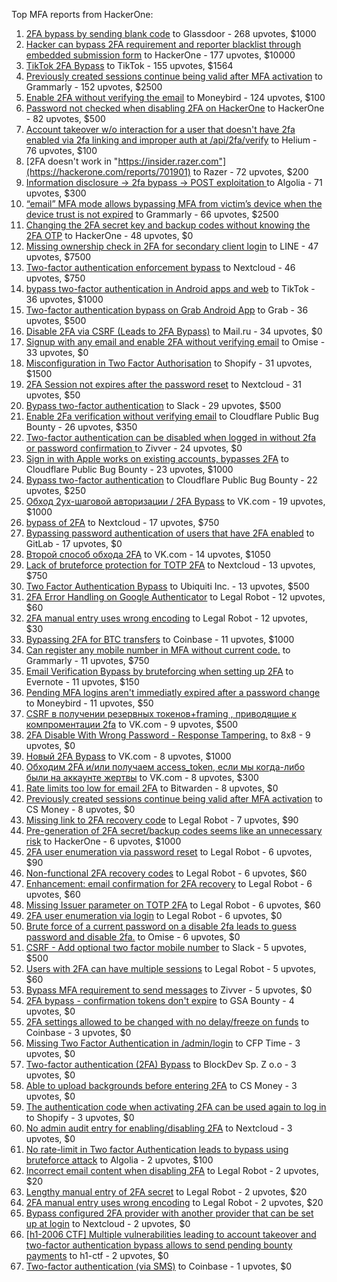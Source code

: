 Top MFA reports from HackerOne:

1. [2FA bypass by sending blank code](https://hackerone.com/reports/897385) to Glassdoor - 268 upvotes, $1000
2. [Hacker can bypass 2FA requirement and reporter blacklist through embedded submission form](https://hackerone.com/reports/418767) to HackerOne - 177 upvotes, $10000
3. [TikTok 2FA Bypass](https://hackerone.com/reports/1247108) to TikTok - 155 upvotes, $1564
4. [Previously created sessions continue being valid after MFA activation](https://hackerone.com/reports/667739) to Grammarly - 152 upvotes, $2500
5. [Enable 2FA without verifying the email](https://hackerone.com/reports/649533) to Moneybird - 124 upvotes, $100
6. [Password not checked when disabling 2FA on HackerOne](https://hackerone.com/reports/587910) to HackerOne - 82 upvotes, $500
7. [Account takeover w/o interaction for a user that doesn't have 2fa enabled via 2fa linking and improper auth at /api/2fa/verify](https://hackerone.com/reports/810880) to Helium - 76 upvotes, $100
8. [2FA doesn't work in "https://insider.razer.com"](https://hackerone.com/reports/701901) to Razer - 72 upvotes, $200
9. [Information disclosure -\> 2fa bypass -\> POST exploitation ](https://hackerone.com/reports/1276373) to Algolia - 71 upvotes, $300
10. [“email” MFA mode allows bypassing MFA from victim’s device when the device trust is not expired](https://hackerone.com/reports/665722) to Grammarly - 66 upvotes, $2500
11. [Changing the 2FA secret key and backup codes without knowing the 2FA OTP](https://hackerone.com/reports/1139535) to HackerOne - 48 upvotes, $0
12. [Missing ownership check in 2FA for secondary client login](https://hackerone.com/reports/1250474) to LINE - 47 upvotes, $7500
13. [Two-factor authentication enforcement bypass](https://hackerone.com/reports/1050244) to Nextcloud - 46 upvotes, $750
14. [bypass two-factor authentication in Android apps and web](https://hackerone.com/reports/1747978) to TikTok - 36 upvotes, $1000
15. [Two-factor authentication bypass on Grab Android App](https://hackerone.com/reports/202425) to Grab - 36 upvotes, $500
16. [Disable 2FA via CSRF (Leads to 2FA Bypass)](https://hackerone.com/reports/670329) to Mail.ru - 34 upvotes, $0
17. [Signup with any email and enable 2FA without verifying email](https://hackerone.com/reports/699200) to Omise - 33 upvotes, $0
18. [Misconfiguration in Two Factor Authorisation](https://hackerone.com/reports/178293) to Shopify - 31 upvotes, $1500
19. [2FA Session not expires after the password reset](https://hackerone.com/reports/486693) to Nextcloud - 31 upvotes, $50
20. [Bypass  two-factor authentication](https://hackerone.com/reports/121696) to Slack - 29 upvotes, $500
21. [Enable 2Fa verification without verifying email](https://hackerone.com/reports/1618021) to Cloudflare Public Bug Bounty - 26 upvotes, $350
22. [Two-factor authentication can be disabled when logged in without 2fa or password confirmation ](https://hackerone.com/reports/992450) to Zivver - 24 upvotes, $0
23. [Sign in with Apple works on existing accounts, bypasses 2FA](https://hackerone.com/reports/1593404) to Cloudflare Public Bug Bounty - 23 upvotes, $1000
24. [Bypass two-factor authentication](https://hackerone.com/reports/1664974) to Cloudflare Public Bug Bounty - 22 upvotes, $250
25. [Обход 2ух-шаговой авторизации / 2FA Bypass](https://hackerone.com/reports/163834) to VK.com - 19 upvotes, $1000
26. [bypass of 2FA](https://hackerone.com/reports/248656) to Nextcloud - 17 upvotes, $750
27. [Bypassing password authentication of users that have 2FA enabled](https://hackerone.com/reports/128085) to GitLab - 17 upvotes, $0
28. [Второй способ обхода 2FA](https://hackerone.com/reports/167121) to VK.com - 14 upvotes, $1050
29. [Lack of bruteforce protection for TOTP 2FA](https://hackerone.com/reports/1265709) to Nextcloud - 13 upvotes, $750
30. [Two Factor Authentication Bypass](https://hackerone.com/reports/350288) to Ubiquiti Inc. - 13 upvotes, $500
31. [2FA Error Handling on Google Authenticator](https://hackerone.com/reports/249695) to Legal Robot - 12 upvotes, $60
32. [2FA manual entry uses wrong encoding](https://hackerone.com/reports/260390) to Legal Robot - 12 upvotes, $30
33. [Bypassing 2FA for BTC transfers](https://hackerone.com/reports/10554) to Coinbase - 11 upvotes, $1000
34. [Can register any mobile number in MFA without current code.](https://hackerone.com/reports/667740) to Grammarly - 11 upvotes, $750
35. [Email Verification Bypass by bruteforcing when setting up 2FA](https://hackerone.com/reports/1394984) to Evernote - 11 upvotes, $150
36. [Pending MFA logins aren't immediatly expired after a password change](https://hackerone.com/reports/743518) to Moneybird - 11 upvotes, $50
37. [CSRF в получении резервных токенов+framing , приводящие к компроментации 2fa](https://hackerone.com/reports/90165) to VK.com - 9 upvotes, $500
38. [2FA Disable With Wrong Password - Response Tampering.](https://hackerone.com/reports/893085) to 8x8 - 9 upvotes, $0
39. [Новый 2FA Bypass](https://hackerone.com/reports/179421) to VK.com - 8 upvotes, $1000
40. [Обходим 2FA и/или получаем access_token, если мы когда-либо были на аккаунте жертвы](https://hackerone.com/reports/316078) to VK.com - 8 upvotes, $300
41. [Rate limits too low for email 2FA](https://hackerone.com/reports/979820) to Bitwarden - 8 upvotes, $0
42. [Previously created sessions continue being valid after MFA activation](https://hackerone.com/reports/1185479) to CS Money - 8 upvotes, $0
43. [Missing link to 2FA recovery code](https://hackerone.com/reports/249346) to Legal Robot - 7 upvotes, $90
44. [Pre-generation of 2FA secret/backup codes seems like an unnecessary risk](https://hackerone.com/reports/100509) to HackerOne - 6 upvotes, $1000
45. [2FA user enumeration via password reset](https://hackerone.com/reports/249431) to Legal Robot - 6 upvotes, $90
46. [Non-functional 2FA recovery codes](https://hackerone.com/reports/249337) to Legal Robot - 6 upvotes, $60
47. [Enhancement: email confirmation for 2FA recovery](https://hackerone.com/reports/250082) to Legal Robot - 6 upvotes, $60
48. [Missing Issuer parameter on TOTP 2FA](https://hackerone.com/reports/251200) to Legal Robot - 6 upvotes, $60
49. [2FA user enumeration via login](https://hackerone.com/reports/249467) to Legal Robot - 6 upvotes, $0
50. [Brute force of a current password on a disable 2fa leads to guess password and disable 2fa.](https://hackerone.com/reports/1465277) to Omise - 6 upvotes, $0
51. [CSRF - Add optional two factor mobile number](https://hackerone.com/reports/155774) to Slack - 5 upvotes, $500
52. [Users with 2FA can have multiple sessions](https://hackerone.com/reports/250243) to Legal Robot - 5 upvotes, $60
53. [Bypass MFA requirement to send messages](https://hackerone.com/reports/987650) to Zivver - 5 upvotes, $0
54. [2FA bypass - confirmation tokens don't expire](https://hackerone.com/reports/264090) to GSA Bounty - 4 upvotes, $0
55. [2FA settings allowed to be changed with no delay/freeze on funds](https://hackerone.com/reports/16696) to Coinbase - 3 upvotes, $0
56. [Missing Two Factor Authentication in /admin/login](https://hackerone.com/reports/474963) to CFP Time - 3 upvotes, $0
57. [Two-factor authentication (2FA) Bypass](https://hackerone.com/reports/708303) to BlockDev Sp. Z o.o - 3 upvotes, $0
58. [Able to upload backgrounds before entering 2FA](https://hackerone.com/reports/1080839) to CS Money - 3 upvotes, $0
59. [The authentication code when activating 2FA can be used again to log in](https://hackerone.com/reports/695041) to Shopify - 3 upvotes, $0
60. [No admin audit entry for enabling/disabling 2FA](https://hackerone.com/reports/1200989) to Nextcloud - 3 upvotes, $0
61. [No rate-limit in Two factor Authentication leads to bypass using bruteforce attack](https://hackerone.com/reports/128777) to Algolia - 2 upvotes, $100
62. [Incorrect email content when disabling 2FA](https://hackerone.com/reports/259416) to Legal Robot - 2 upvotes, $20
63. [Lengthy manual entry of 2FA secret](https://hackerone.com/reports/259415) to Legal Robot - 2 upvotes, $20
64. [2FA manual entry uses wrong encoding](https://hackerone.com/reports/260491) to Legal Robot - 2 upvotes, $20
65. [Bypass configured 2FA provider with another provider that can be set up at login](https://hackerone.com/reports/722748) to Nextcloud - 2 upvotes, $0
66. [[h1-2006 CTF] Multiple vulnerabilities leading to account takeover and two-factor authentication bypass allows to send pending bounty payments](https://hackerone.com/reports/895722) to h1-ctf - 2 upvotes, $0
67. [Two-factor authentication (via SMS)](https://hackerone.com/reports/66223) to Coinbase - 1 upvotes, $0
